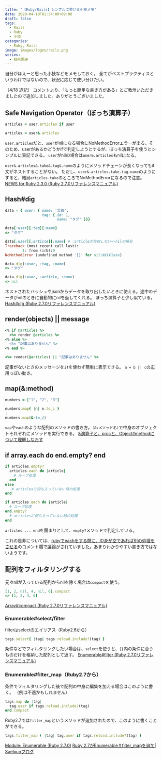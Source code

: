 ```yaml
---
title: "【Ruby/Rails】シンプルに書ける小技メモ"
date: 2020-04-18T01:34:00+09:00
draft: false
tags:
  - Rails
  - Ruby
  - 小技
categories:
  - Ruby, Rails
image: images/logos/rails.png
series:
  - 技術関連
---
```


自分がほえーと思った小技などをメモしておく。
全てがベストプラクティスというわけではないので、状況に応じて使い分けたい。

（4/18 追記）
[コメント](https://qiita.com/aiandrox/items/fc18f9dfedd501e25dad#comments)より、「もっと簡単な書き方がある」とご教示いただきましたので追加しました。ありがとうございました。

## Safe Navigation Operator（ぼっち演算子）

```rb:Bad..rb
articles = user.articles if user
```

```rb:Good..rb
articles = user&.articles
```

`user.articles`だと、`user`がnilになる場合にNoMethodErrorエラーが出る。そのため、userがあるかどうかifで判定しようとするが、ぼっち演算子を使うとシンプルに表記できる。
`user`がnilの場合は`user&.articles`もnilになる。

`user&.articles&.take&.tag&.name`のようにメソッドチェーンが長くなってもif文がネストすることがない。
ただし、`user&.articles.take.tag.name`のようにすると、結局`articles.take`のところでNoMethodErrorになるので注意。
[NEWS for Ruby 2.3.0 (Ruby 2.7.0リファレンスマニュアル)](https://docs.ruby-lang.org/ja/latest/doc/news=2f2_3_0.html)

## Hash#dig

```rb
data = { user: { name: '太郎',
                 tag: { id: 1,
                        name: "タグ" }}}
```

```rb:[]をつなげた場合..rb
data[:user][:tag][:name]
=> "タグ"

data[:user][:article][:name] # :articleが存在しない=>nilの場合
Traceback (most recent call last):
        1: from (irb):9
NoMethodError (undefined method '[]' for nil:NilClass)
```

```rb:digを用いた場合..rb
data.dig(:user, :tag, :name)
=> "タグ"

data.dig(:user, :article, :name)
=> nil
```

ネストされたハッシュやjsonからデータを取り出したいときに使える。途中のデータがnilのときに自動的にnilを返してくれる。
ぼっち演算子と少し似ている。
[Hash#dig (Ruby 2.7.0リファレンスマニュアル)](https://docs.ruby-lang.org/ja/latest/method/Hash/i/dig.html)

## render(objects) || message

```rb
<% if @articles %>
  <%= render @articles %>
<% else %>
  <%= "記事はありません" %>
<% end %>
```

```rb
<%= render(@articles) || "記事はありません" %>
```

記事がないときのメッセージを`if`を使わず簡単に表示できる。
`a = b || c`の応用っぽい動き。

## map(&:method)

```rb
numbers = ["1", "2", "3"]

numbers.map{ |n| n.to_i }
↓
numbers.map(&:to_i)
```

`map`や`each`のような配列のメソッドの書き方。`(&:メソッド名)`で中身のオブジェクトそれぞれにメソッドを実行できる。
[&演算子と、procと、Object#methodについて理解しなおす](https://qiita.com/kasei-san/items/0392097791d3a5998216)

## if array.each do end.empty? end

```rb
if articles.empty?
  articles.each do |article|
    # ループ処理
  end
else
   # articlesに何も入っていない時の処理
end
```

```rb
if articles.each do |article|
  # ループ処理
end.empty?
  # articlesに何も入っていない時の処理
end
```

`articles ... end`を固まりとして、`empty?`メソッドで判定している。

これの是非については、[rubyでeachをする際に、中身が空であれば別の処理をさせる](https://qiita.com/Tterima/items/eaa429a7bb90f1fdab6b)のコメント欄で議論がされていました。あまりわかりやすい書き方ではないようです。

## 配列をフィルタリングする

元々nilが入っている配列からnilを除く場合は`compact`を使う。

```rb
[1, 2, nil, 4, nil, 6].compact
=> [1, 2, 4, 6]
```

[Array#compact (Ruby 2.7.0リファレンスマニュアル)](https://docs.ruby-lang.org/ja/latest/method/Array/i/compact.html)

### Enumerable#select/filter

filterはselectのエイリアス（Ruby2.6から）

```rb
tags.select{ |tag| tags.reload.include?(tag) }
```

条件などでフィルタリングしたい場合は、`select`を使うと、`{}`内の条件に合うものだけを格納した配列として返す。
[Enumerable#filter (Ruby 2.7.0リファレンスマニュアル)](https://docs.ruby-lang.org/ja/latest/method/Enumerable/i/filter.html)

### Enumerable#filter_map（Ruby2.7から）

条件でフィルタリングした後で配列の中身に編集を加える場合はこのように書く。
（例は不適かもしれません）

```rb
tags.map do |tag|
  tag.user if tags.reload.include?(tag)
end.compact
```

Ruby2.7では`filter_map`というメソッドが追加されたので、このように書くことができる。

```rb
tags.filter_map { |tag| tag.user if tags.reload.include?(tag) }
```

[Module: Enumerable (Ruby 2.7.0)](https://ruby-doc.org/core-2.7.0/Enumerable.html#method-i-filter_map)
[Ruby 2.7がEnumerable＃filter_mapを追加| Saelounブログ](https://blog.saeloun.com/2019/05/25/ruby-2-7-enumerable-filter-map.html)
